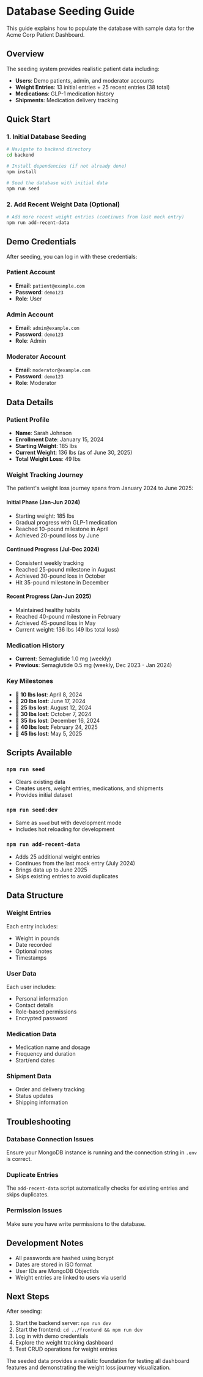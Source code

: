 # Database Seeding Guide

This guide explains how to populate the database with sample data for the Acme Corp Patient Dashboard.

## Overview

The seeding system provides realistic patient data including:
- **Users**: Demo patients, admin, and moderator accounts
- **Weight Entries**: 13 initial entries + 25 recent entries (38 total)
- **Medications**: GLP-1 medication history
- **Shipments**: Medication delivery tracking

## Quick Start

### 1. Initial Database Seeding

```bash
# Navigate to backend directory
cd backend

# Install dependencies (if not already done)
npm install

# Seed the database with initial data
npm run seed
```

### 2. Add Recent Weight Data (Optional)

```bash
# Add more recent weight entries (continues from last mock entry)
npm run add-recent-data
```

## Demo Credentials

After seeding, you can log in with these credentials:

### Patient Account
- **Email**: `patient@example.com`
- **Password**: `demo123`
- **Role**: User

### Admin Account
- **Email**: `admin@example.com`
- **Password**: `demo123`
- **Role**: Admin

### Moderator Account
- **Email**: `moderator@example.com`
- **Password**: `demo123`
- **Role**: Moderator

## Data Details

### Patient Profile
- **Name**: Sarah Johnson
- **Enrollment Date**: January 15, 2024
- **Starting Weight**: 185 lbs
- **Current Weight**: 136 lbs (as of June 30, 2025)
- **Total Weight Loss**: 49 lbs

### Weight Tracking Journey
The patient's weight loss journey spans from January 2024 to June 2025:

#### Initial Phase (Jan-Jun 2024)
- Starting weight: 185 lbs
- Gradual progress with GLP-1 medication
- Reached 10-pound milestone in April
- Achieved 20-pound loss by June

#### Continued Progress (Jul-Dec 2024)
- Consistent weekly tracking
- Reached 25-pound milestone in August
- Achieved 30-pound loss in October
- Hit 35-pound milestone in December

#### Recent Progress (Jan-Jun 2025)
- Maintained healthy habits
- Reached 40-pound milestone in February
- Achieved 45-pound loss in May
- Current weight: 136 lbs (49 lbs total loss)

### Medication History
- **Current**: Semaglutide 1.0 mg (weekly)
- **Previous**: Semaglutide 0.5 mg (weekly, Dec 2023 - Jan 2024)

### Key Milestones
- 🎯 **10 lbs lost**: April 8, 2024
- 🎯 **20 lbs lost**: June 17, 2024
- 🎯 **25 lbs lost**: August 12, 2024
- 🎯 **30 lbs lost**: October 7, 2024
- 🎯 **35 lbs lost**: December 16, 2024
- 🎯 **40 lbs lost**: February 24, 2025
- 🎯 **45 lbs lost**: May 5, 2025

## Scripts Available

### `npm run seed`
- Clears existing data
- Creates users, weight entries, medications, and shipments
- Provides initial dataset

### `npm run seed:dev`
- Same as `seed` but with development mode
- Includes hot reloading for development

### `npm run add-recent-data`
- Adds 25 additional weight entries
- Continues from the last mock entry (July 2024)
- Brings data up to June 2025
- Skips existing entries to avoid duplicates

## Data Structure

### Weight Entries
Each entry includes:
- Weight in pounds
- Date recorded
- Optional notes
- Timestamps

### User Data
Each user includes:
- Personal information
- Contact details
- Role-based permissions
- Encrypted password

### Medication Data
- Medication name and dosage
- Frequency and duration
- Start/end dates

### Shipment Data
- Order and delivery tracking
- Status updates
- Shipping information

## Troubleshooting

### Database Connection Issues
Ensure your MongoDB instance is running and the connection string in `.env` is correct.

### Duplicate Entries
The `add-recent-data` script automatically checks for existing entries and skips duplicates.

### Permission Issues
Make sure you have write permissions to the database.

## Development Notes

- All passwords are hashed using bcrypt
- Dates are stored in ISO format
- User IDs are MongoDB ObjectIds
- Weight entries are linked to users via userId

## Next Steps

After seeding:
1. Start the backend server: `npm run dev`
2. Start the frontend: `cd ../frontend && npm run dev`
3. Log in with demo credentials
4. Explore the weight tracking dashboard
5. Test CRUD operations for weight entries

The seeded data provides a realistic foundation for testing all dashboard features and demonstrating the weight loss journey visualization. 